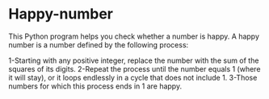 # Happy-number
This Python program helps you check whether a number is happy.
A happy number is a number defined by the following process:

1-Starting with any positive integer, replace the number with the sum of the squares of its digits.
2-Repeat the process until the number equals 1 (where it will stay), or it loops endlessly in a cycle that does not include 1.
3-Those numbers for which this process ends in 1 are happy.
